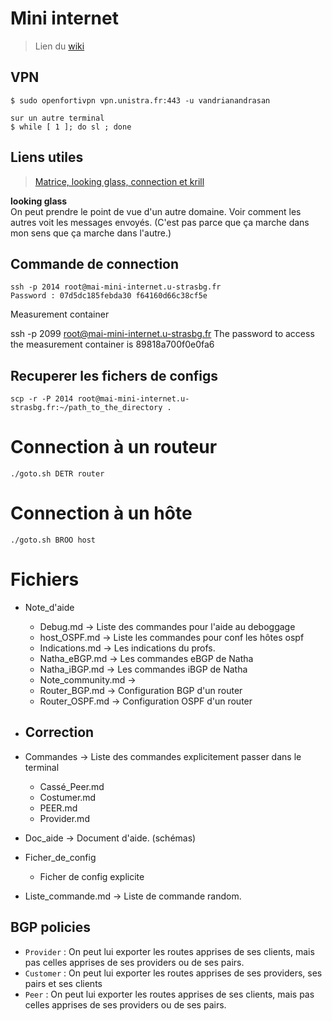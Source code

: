 # Mini internet 

> Lien du [wiki](https://gitlab.unistra.fr/jr.luttringer/routage-inter-mini-internet/-/wikis/Home)

## VPN
    $ sudo openfortivpn vpn.unistra.fr:443 -u vandrianandrasan  

    sur un autre terminal 
    $ while [ 1 ]; do sl ; done 

## Liens utiles

> [Matrice, looking glass, connection et krill](http://mai-mini-internet.u-strasbg.fr/as-connections/14)

__looking glass__  
On peut prendre le point de vue d'un autre domaine. Voir comment les autres voit les messages envoyés. 
(C'est pas parce que ça marche dans mon sens que ça marche dans l'autre.)

## Commande de connection
    ssh -p 2014 root@mai-mini-internet.u-strasbg.fr
    Password : 07d5dc185febda30 f64160d66c38cf5e

Measurement container 

  ssh -p 2099 root@mai-mini-internet.u-strasbg.fr
  The password to access the measurement container is 89818a700f0e0fa6 

## Recuperer les fichers de configs
    scp -r -P 2014 root@mai-mini-internet.u-strasbg.fr:~/path_to_the_directory .

# Connection à un routeur
    ./goto.sh DETR router 

# Connection à un hôte
    ./goto.sh BROO host

# Fichiers 

- Note_d'aide  
    - Debug.md -> Liste des commandes pour l'aide au deboggage
    - host_OSPF.md -> Liste les commandes pour conf les hôtes ospf
    - Indications.md -> Les indications du profs. 
    - Natha_eBGP.md -> Les commandes eBGP de Natha 
    - Natha_iBGP.md -> Les commandes iBGP de Natha 
    - Note_community.md -> 
    - Router_BGP.md -> Configuration BGP d'un router
    - Router_OSPF.md -> Configuration OSPF d'un router

- Correction 
  - 

- Commandes -> Liste des commandes explicitement passer dans le terminal
  - Cassé_Peer.md
  - Costumer.md
  - PEER.md
  - Provider.md

- Doc_aide -> Document d'aide. (schémas)

- Ficher_de_config
  - Ficher de config explicite

- Liste_commande.md -> Liste de commande random.

## BGP policies

- `Provider` : On peut lui exporter les routes apprises de ses clients, mais pas celles apprises de ses providers ou de ses pairs.
- `Customer` : On peut lui exporter les routes apprises de ses providers, ses pairs et ses clients
- `Peer`     :  On peut lui exporter les routes apprises de ses clients, mais pas celles apprises de ses providers ou de ses pairs.




